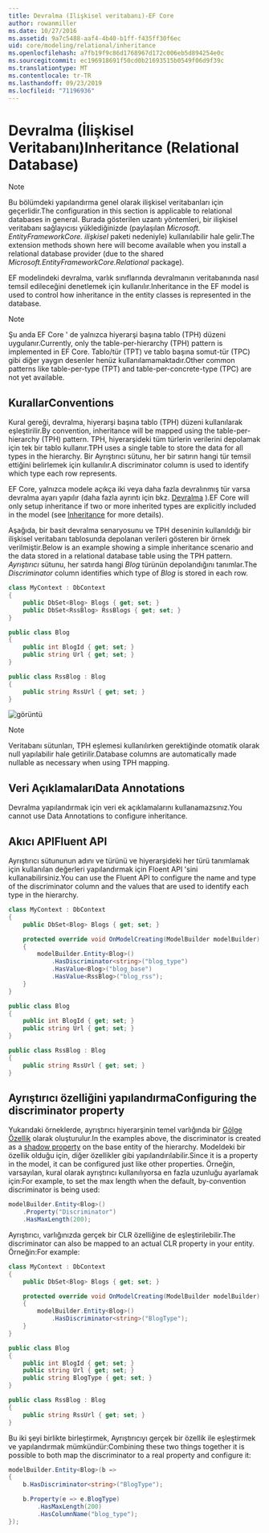 ```yaml
---
title: Devralma (Ilişkisel veritabanı)-EF Core
author: rowanmiller
ms.date: 10/27/2016
ms.assetid: 9a7c5488-aaf4-4b40-b1ff-f435ff30f6ec
uid: core/modeling/relational/inheritance
ms.openlocfilehash: a7fb19f9c86d1768967d172c006eb5d894254e0c
ms.sourcegitcommit: ec196918691f50cd0b21693515b0549f06d9f39c
ms.translationtype: MT
ms.contentlocale: tr-TR
ms.lasthandoff: 09/23/2019
ms.locfileid: "71196936"
---
```

# <a name="inheritance-relational-database"></a><span data-ttu-id="e717f-102">Devralma (İlişkisel Veritabanı)</span><span class="sxs-lookup"><span data-stu-id="e717f-102">Inheritance (Relational Database)</span></span>

> [!NOTE]  
> <span data-ttu-id="e717f-103">Bu bölümdeki yapılandırma genel olarak ilişkisel veritabanları için geçerlidir.</span><span class="sxs-lookup"><span data-stu-id="e717f-103">The configuration in this section is applicable to relational databases in general.</span></span> <span data-ttu-id="e717f-104">Burada gösterilen uzantı yöntemleri, bir ilişkisel veritabanı sağlayıcısı yüklediğinizde (paylaşılan *Microsoft. EntityFrameworkCore. ilişkisel* paketi nedeniyle) kullanılabilir hale gelir.</span><span class="sxs-lookup"><span data-stu-id="e717f-104">The extension methods shown here will become available when you install a relational database provider (due to the shared *Microsoft.EntityFrameworkCore.Relational* package).</span></span>

<span data-ttu-id="e717f-105">EF modelindeki devralma, varlık sınıflarında devralmanın veritabanında nasıl temsil edileceğini denetlemek için kullanılır.</span><span class="sxs-lookup"><span data-stu-id="e717f-105">Inheritance in the EF model is used to control how inheritance in the entity classes is represented in the database.</span></span>

> [!NOTE]  
> <span data-ttu-id="e717f-106">Şu anda EF Core ' de yalnızca hiyerarşi başına tablo (TPH) düzeni uygulanır.</span><span class="sxs-lookup"><span data-stu-id="e717f-106">Currently, only the table-per-hierarchy (TPH) pattern is implemented in EF Core.</span></span> <span data-ttu-id="e717f-107">Tablo/tür (TPT) ve tablo başına somut-tür (TPC) gibi diğer yaygın desenler henüz kullanılamamaktadır.</span><span class="sxs-lookup"><span data-stu-id="e717f-107">Other common patterns like table-per-type (TPT) and table-per-concrete-type (TPC) are not yet available.</span></span>

## <a name="conventions"></a><span data-ttu-id="e717f-108">Kurallar</span><span class="sxs-lookup"><span data-stu-id="e717f-108">Conventions</span></span>

<span data-ttu-id="e717f-109">Kural gereği, devralma, hiyerarşi başına tablo (TPH) düzeni kullanılarak eşleştirilir.</span><span class="sxs-lookup"><span data-stu-id="e717f-109">By convention, inheritance will be mapped using the table-per-hierarchy (TPH) pattern.</span></span> <span data-ttu-id="e717f-110">TPH, hiyerarşideki tüm türlerin verilerini depolamak için tek bir tablo kullanır.</span><span class="sxs-lookup"><span data-stu-id="e717f-110">TPH uses a single table to store the data for all types in the hierarchy.</span></span> <span data-ttu-id="e717f-111">Bir Ayrıştırıcı sütunu, her bir satırın hangi tür temsil ettiğini belirlemek için kullanılır.</span><span class="sxs-lookup"><span data-stu-id="e717f-111">A discriminator column is used to identify which type each row represents.</span></span>

<span data-ttu-id="e717f-112">EF Core, yalnızca modele açıkça iki veya daha fazla devralınmış tür varsa devralma ayarı yapılır (daha fazla ayrıntı için bkz. [Devralma](../inheritance.md) ).</span><span class="sxs-lookup"><span data-stu-id="e717f-112">EF Core will only setup inheritance if two or more inherited types are explicitly included in the model (see [Inheritance](../inheritance.md) for more details).</span></span>

<span data-ttu-id="e717f-113">Aşağıda, bir basit devralma senaryosunu ve TPH deseninin kullanıldığı bir ilişkisel veritabanı tablosunda depolanan verileri gösteren bir örnek verilmiştir.</span><span class="sxs-lookup"><span data-stu-id="e717f-113">Below is an example showing a simple inheritance scenario and the data stored in a relational database table using the TPH pattern.</span></span> <span data-ttu-id="e717f-114">*Ayrıştırıcı* sütunu, her satırda hangi *Blog* türünün depolandığını tanımlar.</span><span class="sxs-lookup"><span data-stu-id="e717f-114">The *Discriminator* column identifies which type of *Blog* is stored in each row.</span></span>

<!-- [!code-csharp[Main](samples/core/relational/Modeling/Conventions/InheritanceDbSets.cs)] -->
``` csharp
class MyContext : DbContext
{
    public DbSet<Blog> Blogs { get; set; }
    public DbSet<RssBlog> RssBlogs { get; set; }
}

public class Blog
{
    public int BlogId { get; set; }
    public string Url { get; set; }
}

public class RssBlog : Blog
{
    public string RssUrl { get; set; }
}
```

![görüntü](_static/inheritance-tph-data.png)

>[!NOTE]
> <span data-ttu-id="e717f-116">Veritabanı sütunları, TPH eşlemesi kullanılırken gerektiğinde otomatik olarak null yapılabilir hale getirilir.</span><span class="sxs-lookup"><span data-stu-id="e717f-116">Database columns are automatically made nullable as necessary when using TPH mapping.</span></span>

## <a name="data-annotations"></a><span data-ttu-id="e717f-117">Veri Açıklamaları</span><span class="sxs-lookup"><span data-stu-id="e717f-117">Data Annotations</span></span>

<span data-ttu-id="e717f-118">Devralma yapılandırmak için veri ek açıklamalarını kullanamazsınız.</span><span class="sxs-lookup"><span data-stu-id="e717f-118">You cannot use Data Annotations to configure inheritance.</span></span>

## <a name="fluent-api"></a><span data-ttu-id="e717f-119">Akıcı API</span><span class="sxs-lookup"><span data-stu-id="e717f-119">Fluent API</span></span>

<span data-ttu-id="e717f-120">Ayrıştırıcı sütununun adını ve türünü ve hiyerarşideki her türü tanımlamak için kullanılan değerleri yapılandırmak için Floent API 'sini kullanabilirsiniz.</span><span class="sxs-lookup"><span data-stu-id="e717f-120">You can use the Fluent API to configure the name and type of the discriminator column and the values that are used to identify each type in the hierarchy.</span></span>

<!-- [!code-csharp[Main](samples/core/relational/Modeling/FluentAPI/InheritanceTPHDiscriminator.cs?highlight=7,8,9,10)] -->
``` csharp
class MyContext : DbContext
{
    public DbSet<Blog> Blogs { get; set; }

    protected override void OnModelCreating(ModelBuilder modelBuilder)
    {
        modelBuilder.Entity<Blog>()
            .HasDiscriminator<string>("blog_type")
            .HasValue<Blog>("blog_base")
            .HasValue<RssBlog>("blog_rss");
    }
}

public class Blog
{
    public int BlogId { get; set; }
    public string Url { get; set; }
}

public class RssBlog : Blog
{
    public string RssUrl { get; set; }
}
```

## <a name="configuring-the-discriminator-property"></a><span data-ttu-id="e717f-121">Ayrıştırıcı özelliğini yapılandırma</span><span class="sxs-lookup"><span data-stu-id="e717f-121">Configuring the discriminator property</span></span>

<span data-ttu-id="e717f-122">Yukarıdaki örneklerde, ayrıştırıcı hiyerarşinin temel varlığında bir [Gölge Özellik](xref:core/modeling/shadow-properties) olarak oluşturulur.</span><span class="sxs-lookup"><span data-stu-id="e717f-122">In the examples above, the discriminator is created as a [shadow property](xref:core/modeling/shadow-properties) on the base entity of the hierarchy.</span></span> <span data-ttu-id="e717f-123">Modeldeki bir özellik olduğu için, diğer özellikler gibi yapılandırılabilir.</span><span class="sxs-lookup"><span data-stu-id="e717f-123">Since it is a property in the model, it can be configured just like other properties.</span></span> <span data-ttu-id="e717f-124">Örneğin, varsayılan, kural olarak ayrıştırıcı kullanılıyorsa en fazla uzunluğu ayarlamak için:</span><span class="sxs-lookup"><span data-stu-id="e717f-124">For example, to set the max length when the default, by-convention discriminator is being used:</span></span>

```C#
modelBuilder.Entity<Blog>()
    .Property("Discriminator")
    .HasMaxLength(200);
```

<span data-ttu-id="e717f-125">Ayrıştırıcı, varlığınızda gerçek bir CLR özelliğine de eşleştirilebilir.</span><span class="sxs-lookup"><span data-stu-id="e717f-125">The discriminator can also be mapped to an actual CLR property in your entity.</span></span> <span data-ttu-id="e717f-126">Örneğin:</span><span class="sxs-lookup"><span data-stu-id="e717f-126">For example:</span></span>
```C#
class MyContext : DbContext
{
    public DbSet<Blog> Blogs { get; set; }

    protected override void OnModelCreating(ModelBuilder modelBuilder)
    {
        modelBuilder.Entity<Blog>()
            .HasDiscriminator<string>("BlogType");
    }
}

public class Blog
{
    public int BlogId { get; set; }
    public string Url { get; set; }
    public string BlogType { get; set; }
}

public class RssBlog : Blog
{
    public string RssUrl { get; set; }
}
```

<span data-ttu-id="e717f-127">Bu iki şeyi birlikte birleştirmek, Ayrıştırıcıyı gerçek bir özellik ile eşleştirmek ve yapılandırmak mümkündür:</span><span class="sxs-lookup"><span data-stu-id="e717f-127">Combining these two things together it is possible to both map the discriminator to a real property and configure it:</span></span>
```C#
modelBuilder.Entity<Blog>(b =>
{
    b.HasDiscriminator<string>("BlogType");

    b.Property(e => e.BlogType)
        .HasMaxLength(200)
        .HasColumnName("blog_type");
});
```
